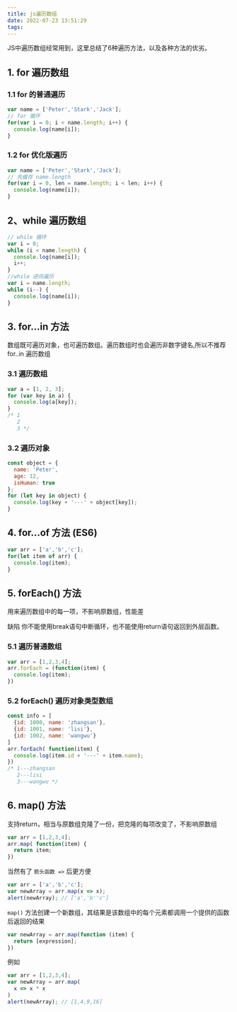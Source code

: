 ```yaml
---
title: js遍历数组
date: 2022-07-23 13:51:29
tags:
---
```


JS中遍历数组经常用到，这里总结了6种遍历方法，以及各种方法的优劣。

## 1. for 遍历数组

### **1.1 for 的普通遍历**

```js
var name = ['Peter','Stark','Jack'];
// for 循环
for(var i = 0; i < name.length; i++) {
  console.log(name[i]);
}
```

### **1.2 for 优化版遍历**

```js
var name = ['Peter','Stark','Jack'];
// 先缓存 name.length
for(var i = 0, len = name.length; i < len; i++) {
  console.log(name[i]);
}
```

## 2、while 遍历数组

```js
// while 循环
var i = 0;
while (i < name.length) {
  console.log(name[i]);
  i++;
}
//while 逆向遍历
var i = name.length;
while (i--) {
  console.log(name[i]);
}
```

## 3. for...in 方法

数组既可遍历对象，也可遍历数组。遍历数组时也会遍历非数字键名,所以不推荐 for..in 遍历数组

### 3.1 遍历数组

```js
var a = [1, 2, 3];
for (var key in a) {
  console.log(a[key]);
}
/* 1
   2
   3 */
```

### 3.2 遍历对象

```js
const object = {
  name: 'Peter',
  age: 12,
  isHuman: true
};
for (let key in object) {
  console.log(key + '---' + object[key]);
}
```

## 4. for...of 方法 (ES6)

```js
var arr = ['a','b','c'];
for(let item of arr) {
  console.log(item);
}
```

## 5. forEach() 方法

用来遍历数组中的每一项，不影响原数组，性能差

缺陷 你不能使用break语句中断循环，也不能使用return语句返回到外层函数。

### 5.1 遍历普通数组

```js
var arr = [1,2,3,4];
arr.forEach = (function(item) {
  console.log(item);
})
```

### 5.2 forEach() 遍历对象类型数组

```js
const info = [
  {id: 1000, name: 'zhangsan'},
  {id: 1001, name: 'lisi'},
  {id: 1002, name: 'wangwu'}
]
arr.forEach( function(item) {
  console.log(item.id + '---' + item.name);
})
/* 1---zhangsan
   2---lisi
   3---wangwu */
```

## 6. map() 方法

支持return，相当与原数组克隆了一份，把克隆的每项改变了，不影响原数组

```js
var arr = [1,2,3,4];
arr.map( function(item) {
  return item;
})
```

当然有了 `箭头函数 =>` 后更方便

```js
var arr = ['a','b','c'];
var newArray = arr.map(x => x);
alert(newArray); // ['a','b''c']
```

`map()` 方法创建一个新数组，其结果是该数组中的每个元素都调用一个提供的函数后返回的结果

```js
var newArray = arr.map(function (item) {
  return [expression];
})
```

例如

```js
var arr = [1,2,3,4];
var newArray = arr.map(
  x => x * x
)
alert(newArray); // [1,4,9,16]
```

